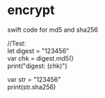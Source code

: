 # encrypt  
swift code for md5 and sha256  

//Test:  
let digest = "123456"  
var chk = digest.md5()  
print("digest: \(chk)")  


var str = "123456"  
print(str.sha256)  
